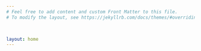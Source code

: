```yaml
---
# Feel free to add content and custom Front Matter to this file.
# To modify the layout, see https://jekyllrb.com/docs/themes/#overriding-theme-defaults
  


layout: home
---
```

